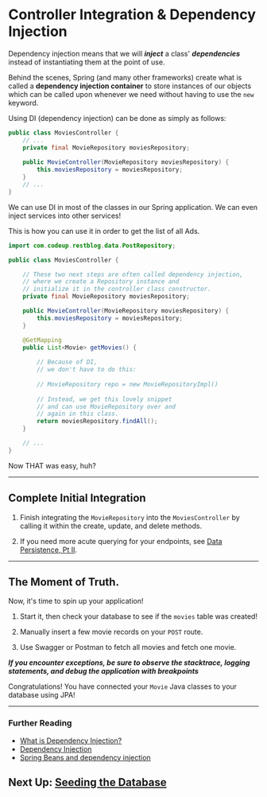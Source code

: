 # Controller Integration & Dependency Injection

Dependency injection means that we will ***inject*** a class' ***dependencies*** instead of instantiating them at the point of use.

Behind the scenes, Spring (and many other frameworks) create what is called a **dependency injection container** to store instances of our objects which can be called upon whenever we need without having to use the `new` keyword.

Using DI (dependency injection) can be done as simply as follows:

```java
public class MoviesController {
    // ...
    private final MovieRepository moviesRepository;
    
    public MovieController(MovieRepository moviesRepository) {
        this.moviesRepository = moviesRepository;
    }
    // ...
}
```

We can use DI in most of the classes in our Spring
application. We can even inject services into other services! 

This is how you can use it in order to get the list of all Ads.

```java
import com.codeup.restblog.data.PostRepository;

public class MoviesController {

    // These two next steps are often called dependency injection, 
    // where we create a Repository instance and 
    // initialize it in the controller class constructor.
    private final MovieRepository moviesRepository;

    public MovieController(MovieRepository moviesRepository) {
        this.moviesRepository = moviesRepository;
    }

    @GetMapping
    public List<Movie> getMovies() {
        
        // Because of DI, 
        // we don't have to do this:
       
        // MovieRepository repo = new MovieRepositoryImpl()
        
        // Instead, we get this lovely snippet 
        // and can use MovieRepository over and 
        // again in this class.
        return moviesRepository.findAll();
    }

    // ...
}
```
Now THAT was easy, huh? 

---
## Complete Initial Integration

1. Finish integrating the `MovieRepository` into the `MoviesController` by calling it within the create, update, and delete methods.

1. If you need more acute querying for your endpoints, see [Data Persistence, Pt II](14-data-persistence-iii.md).

---
## The Moment of Truth.

Now, it's time to spin up your application! 

1. Start it, then check your database to see if the `movies` table was created!

2. Manually insert a few movie records on your `POST` route.

3. Use Swagger or Postman to fetch all movies and fetch one movie.

***If you encounter exceptions, be sure to observe the stacktrace, logging statements, and debug the application with breakpoints***
        
Congratulations! You have connected your `Movie` Java classes to your database using JPA!

---
### Further Reading
- [What is Dependency Injection?](http://stackoverflow.com/questions/130794/what-is-dependency-injection)
- [Dependency Injection](https://en.wikipedia.org/wiki/Dependency_injection)
- [Spring Beans and dependency injection](https://docs.spring.io/spring-boot/docs/current/reference/html/using-boot-spring-beans-and-dependency-injection.html)

## Next Up: [Seeding the Database](8-seeding-the-database.md)
